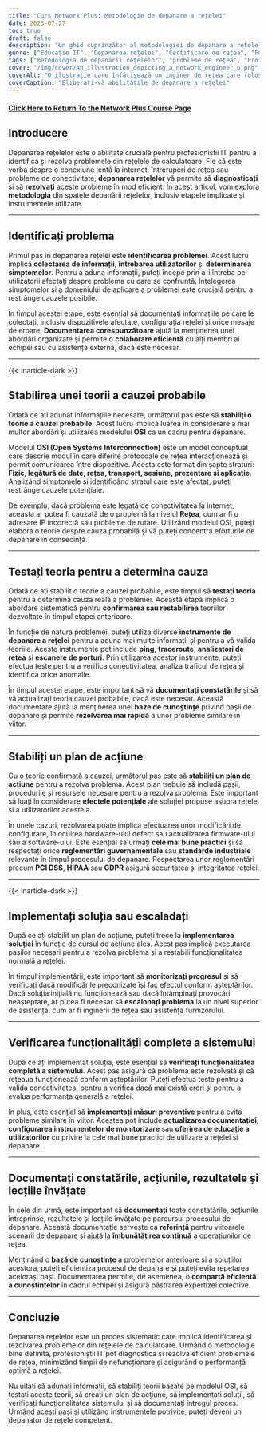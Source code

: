 ```yaml
---
title: "Curs Network Plus: Metodologie de depanare a rețelei"
date: 2023-07-27
toc: true
draft: false
description: "Un ghid cuprinzător al metodologiei de depanare a rețelelor, inclusiv pași, instrumente și cele mai bune practici pentru rezolvarea eficientă și eficace a problemelor de rețea."
genre: ["Educație IT", "Depanarea rețelei", "Certificare de rețea", "Formare IT", "Rețele de calculatoare", "Competențe IT", "Cunoștințe tehnice", "Profesioniști IT", "Concepte de rețea", "Suport de rețea"]
tags: ["metodologia de depanării rețelelor", "probleme de rețea", "Profesioniști IT", "Modelul OSI", "instrumente de rețea", "măsuri de depanare", "performanța rețelei", "Competențe IT", "rezolvarea problemelor", "diagnosticarea rețelei", "documentarea depanării", "configurația rețelei", "colaborarea între utilizatori", "reglementări guvernamentale", "standarde industriale", "PCI DSS", "HIPAA", "GDPR", "documentația rețelei", "îmbunătățire continuă", "baza de cunoștințe a rețelei", "funcționalitatea sistemului", "măsuri preventive", "optimizarea performanței rețelei", "instrumente de depanare a rețelei", "conectivitatea rețelei", "Curs de formare IT", "procesul de depanării rețelei", "tehnici de depanare a rețelei", "cele mai bune practici de asistență în rețea", "ghid de depanare a rețelei"]
cover: "/img/cover/An_illustration_depicting_a_network_engineer_u.png"
coverAlt: "O ilustrație care înfățișează un inginer de rețea care folosește o lupă pentru a analiza conexiunile de rețea și pentru a remedia problemele."
coverCaption: "Eliberați-vă abilitățile de depanare a rețelei"
---
```


#### [Click Here to Return To the Network Plus Course Page](/network-plus-start)

## Introducere

Depanarea rețelelor este o abilitate crucială pentru profesioniștii IT pentru a identifica și rezolva problemele din rețelele de calculatoare. Fie că este vorba despre o conexiune lentă la internet, întreruperi de rețea sau probleme de conectivitate, **depanarea rețelelor** vă permite să **diagnosticați** și să **rezolvați** aceste probleme în mod eficient. În acest articol, vom explora **metodologia** din spatele depanării rețelelor, inclusiv etapele implicate și instrumentele utilizate.

______

## Identificați problema

Primul pas în depanarea rețelei este **identificarea problemei**. Acest lucru implică **colectarea de informații**, **întrebarea utilizatorilor** și **determinarea simptomelor**. Pentru a aduna informații, puteți începe prin a-i întreba pe utilizatorii afectați despre problema cu care se confruntă. Înțelegerea simptomelor și a domeniului de aplicare a problemei este crucială pentru a restrânge cauzele posibile.

În timpul acestei etape, este esențial să documentați informațiile pe care le colectați, inclusiv dispozitivele afectate, configurația rețelei și orice mesaje de eroare. **Documentarea corespunzătoare** ajută la menținerea unei abordări organizate și permite o **colaborare eficientă** cu alți membri ai echipei sau cu asistență externă, dacă este necesar.

______

{{< inarticle-dark >}}

## Stabilirea unei teorii a cauzei probabile

Odată ce ați adunat informațiile necesare, următorul pas este să **stabiliți o teorie a cauzei probabile**. Acest lucru implică luarea în considerare a mai multor abordări și utilizarea modelului **OSI** ca un cadru pentru depanare.

Modelul **OSI (Open Systems Interconnection)** este un model conceptual care descrie modul în care diferite protocoale de rețea interacționează și permit comunicarea între dispozitive. Acesta este format din șapte straturi: **Fizic, legătură de date, rețea, transport, sesiune, prezentare și aplicație**. Analizând simptomele și identificând stratul care este afectat, puteți restrânge cauzele potențiale.

De exemplu, dacă problema este legată de conectivitatea la internet, aceasta ar putea fi cauzată de o problemă la nivelul **Rețea**, cum ar fi o adresare IP incorectă sau probleme de rutare. Utilizând modelul OSI, puteți elabora o teorie despre cauza probabilă și vă puteți concentra eforturile de depanare în consecință.

______

## Testați teoria pentru a determina cauza

Odată ce ați stabilit o teorie a cauzei probabile, este timpul să **testați teoria** pentru a determina cauza reală a problemei. Această etapă implică o abordare sistematică pentru **confirmarea sau restabilirea** teoriilor dezvoltate în timpul etapei anterioare.

În funcție de natura problemei, puteți utiliza diverse **instrumente de depanare a rețelei** pentru a aduna mai multe informații și pentru a vă valida teoriile. Aceste instrumente pot include **ping**, **traceroute**, **analizatori de rețea** și **escanere de porturi**. Prin utilizarea acestor instrumente, puteți efectua teste pentru a verifica conectivitatea, analiza traficul de rețea și identifica orice anomalie.

În timpul acestei etape, este important să vă **documentați constatările** și să vă actualizați teoria cauzei probabile, dacă este necesar. Această documentare ajută la menținerea unei **baze de cunoștințe** privind pașii de depanare și permite **rezolvarea mai rapidă** a unor probleme similare în viitor.

______

## Stabiliți un plan de acțiune

Cu o teorie confirmată a cauzei, următorul pas este să **stabiliți un plan de acțiune** pentru a rezolva problema. Acest plan trebuie să includă pașii, procedurile și resursele necesare pentru a rezolva problema. Este important să luați în considerare **efectele potențiale** ale soluției propuse asupra rețelei și a utilizatorilor acesteia.

În unele cazuri, rezolvarea poate implica efectuarea unor modificări de configurare, înlocuirea hardware-ului defect sau actualizarea firmware-ului sau a software-ului. Este esențial să urmați **cele mai bune practici** și să respectați orice **reglementări guvernamentale** sau **standarde industriale** relevante în timpul procesului de depanare. Respectarea unor reglementări precum **PCI DSS**, **HIPAA** sau **GDPR** asigură securitatea și integritatea rețelei.

______

{{< inarticle-dark >}}

## Implementați soluția sau escaladați

După ce ați stabilit un plan de acțiune, puteți trece la **implementarea soluției** în funcție de cursul de acțiune ales. Acest pas implică executarea pașilor necesari pentru a rezolva problema și a restabili funcționalitatea normală a rețelei.

În timpul implementării, este important să **monitorizați progresul** și să verificați dacă modificările preconizate își fac efectul conform așteptărilor. Dacă soluția inițială nu funcționează sau dacă întâmpinați provocări neașteptate, ar putea fi necesar să **escalonați problema** la un nivel superior de asistență, cum ar fi inginerii de rețea sau asistența furnizorului.

______

## Verificarea funcționalității complete a sistemului

După ce ați implementat soluția, este esențial să **verificați funcționalitatea completă a sistemului**. Acest pas asigură că problema este rezolvată și că rețeaua funcționează conform așteptărilor. Puteți efectua teste pentru a valida conectivitatea, pentru a verifica dacă mai există erori și pentru a evalua performanța generală a rețelei.

În plus, este esențial să **implementați măsuri preventive** pentru a evita probleme similare în viitor. Acestea pot include **actualizarea documentației**, **configurarea instrumentelor de monitorizare** sau **oferirea de educație a utilizatorilor** cu privire la cele mai bune practici de utilizare a rețelei și depanare.

______

## Documentați constatările, acțiunile, rezultatele și lecțiile învățate

În cele din urmă, este important să **documentați** toate constatările, acțiunile întreprinse, rezultatele și lecțiile învățate pe parcursul procesului de depanare. Această documentație servește ca **referință** pentru viitoarele scenarii de depanare și ajută la **îmbunătățirea continuă** a operațiunilor de rețea.

Menținând o **bază de cunoștințe** a problemelor anterioare și a soluțiilor acestora, puteți eficientiza procesul de depanare și puteți evita repetarea acelorași pași. Documentarea permite, de asemenea, o **compartă eficientă a cunoștințelor** în cadrul echipei și asigură păstrarea expertizei colective.

______

## Concluzie

Depanarea rețelelor este un proces sistematic care implică identificarea și rezolvarea problemelor din rețelele de calculatoare. Urmând o metodologie bine definită, profesioniștii IT pot diagnostica și rezolva eficient problemele de rețea, minimizând timpii de nefuncționare și asigurând o performanță optimă a rețelei.

Nu uitați să adunați informații, să stabiliți teorii bazate pe modelul OSI, să testați aceste teorii, să creați un plan de acțiune, să implementați soluții, să verificați funcționalitatea sistemului și să documentați întregul proces. Urmând acești pași și utilizând instrumentele potrivite, puteți deveni un depanator de rețele competent.
